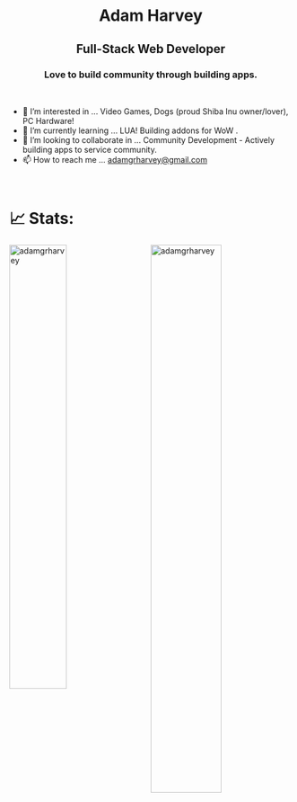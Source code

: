 <!---
adamgrharvey/adamgrharvey is a ✨ special ✨ repository because its `README.md` (this file) appears on your GitHub profile.
You can click the Preview link to take a look at your changes.
--->
<h1 align="center">Adam Harvey</h1>
<h2 align="center">Full-Stack Web Developer</h2>
<h3 align="center">Love to build community through building apps.</h3>


<br>

- 👀 I’m interested in ... Video Games, Dogs (proud Shiba Inu owner/lover), PC Hardware!
- 🌱 I’m currently learning ... LUA! Building addons for WoW .
- 💞️ I’m looking to collaborate in ... Community Development - Actively building apps to service community.
- 📫 How to reach me ... adamgrharvey@gmail.com

<br>

# 📈 Stats:
<p align="left">
<img align="center" src="https://github-readme-stats.vercel.app/api/top-langs?username=adamgrharvey&langs_count=14&hide=yacc,shell&show_icons=true&locale=en&layout=compact" width="45%" alt="adamgrharvey"/>

<img align="right" src="https://github-readme-stats.vercel.app/api?username=adamgrharvey&show_icons=true&locale=en" width="50%" alt="adamgrharvey" />  
  
</p>
